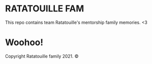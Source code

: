 # RATATOUILLE FAM

This repo contains team Ratatouille's mentorship family memories. <3


# Woohoo!
Copyright Ratatouille family 2021. &copy;
